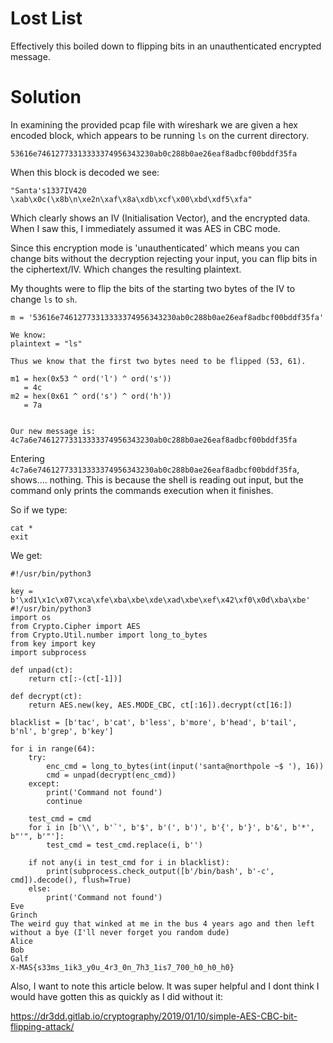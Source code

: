 # Lost List

Effectively this boiled down to flipping bits in an unauthenticated encrypted message. 



# Solution

In examining the provided pcap file with wireshark we are given a hex encoded block, which appears to be running `ls` on the current directory.

`53616e74612773313333374956343230ab0c288b0ae26eaf8adbcf00bddf35fa`

When this block is decoded we see:

`"Santa's1337IV420 \xab\x0c(\x8b\n\xe2n\xaf\x8a\xdb\xcf\x00\xbd\xdf5\xfa"`

Which clearly shows an IV (Initialisation Vector), and the encrypted data. When I saw this, I immediately assumed it was AES in CBC mode. 

Since this encryption mode is 'unauthenticated' which means you can change bits without the decryption rejecting your input, you can flip bits in the ciphertext/IV. Which changes the resulting plaintext.

My thoughts were to flip the bits of the starting two bytes of the IV to change `ls` to `sh`. 


```
m = '53616e74612773313333374956343230ab0c288b0ae26eaf8adbcf00bddf35fa'

We know:
plaintext = "ls"

Thus we know that the first two bytes need to be flipped (53, 61). 

m1 = hex(0x53 ^ ord('l') ^ ord('s'))
   = 4c
m2 = hex(0x61 ^ ord('s') ^ ord('h'))
   = 7a


Our new message is:
4c7a6e74612773313333374956343230ab0c288b0ae26eaf8adbcf00bddf35fa
```

Entering `4c7a6e74612773313333374956343230ab0c288b0ae26eaf8adbcf00bddf35fa`, shows.... nothing. 
This is because the shell is reading out input, but the command only prints the commands execution when it finishes.

So if we type: 
```
cat *
exit
```

We get:
```
#!/usr/bin/python3

key = b'\xd1\x1c\x07\xca\xfe\xba\xbe\xde\xad\xbe\xef\x42\xf0\x0d\xba\xbe'
#!/usr/bin/python3
import os
from Crypto.Cipher import AES
from Crypto.Util.number import long_to_bytes
from key import key
import subprocess

def unpad(ct):
    return ct[:-(ct[-1])]

def decrypt(ct):
    return AES.new(key, AES.MODE_CBC, ct[:16]).decrypt(ct[16:])

blacklist = [b'tac', b'cat', b'less', b'more', b'head', b'tail', b'nl', b'grep', b'key']

for i in range(64):
    try:
        enc_cmd = long_to_bytes(int(input('santa@northpole ~$ '), 16))
        cmd = unpad(decrypt(enc_cmd))
    except:
        print('Command not found')
        continue

    test_cmd = cmd
    for i in [b'\\', b'`', b'$', b'(', b')', b'{', b'}', b'&', b'*', b"'", b'"']:
        test_cmd = test_cmd.replace(i, b'')
    
    if not any(i in test_cmd for i in blacklist):
        print(subprocess.check_output([b'/bin/bash', b'-c', cmd]).decode(), flush=True)
    else:
        print('Command not found')
Eve
Grinch
The weird guy that winked at me in the bus 4 years ago and then left without a bye (I'll never forget you random dude)
Alice
Bob
Galf
X-MAS{s33ms_1ik3_y0u_4r3_0n_7h3_1is7_700_h0_h0_h0}
```

Also, I want to note this article below. It was super helpful and I dont think I would have gotten this as quickly as I did without it:


https://dr3dd.gitlab.io/cryptography/2019/01/10/simple-AES-CBC-bit-flipping-attack/


